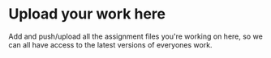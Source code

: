 # Upload your work here

Add and push/upload all the assignment files you're working on here, so we can all have access to the latest versions of everyones work.
